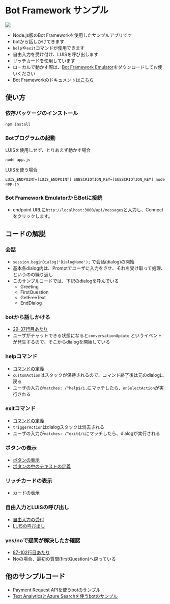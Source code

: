 # Bot Framework サンプル

![](https://cloud.githubusercontent.com/assets/2181352/26581348/066a085a-4577-11e7-8aa9-0b5e527ca56f.png)
* Node.js版のBot Frameworkを使用したサンプルアプリです
* botから話しかけてきます
* `help`や`exit`コマンドが使用できます
* 自由入力を受け付け、LUISを呼び出します
* リッチカードを使用しています
* ローカルで動かす際は、[Bot Framework Emulator](https://github.com/Microsoft/BotFramework-Emulator)をダウンロードしてお使いください
* Bot Frameworkのドキュメントは[こちら](https://docs.microsoft.com/en-us/bot-framework/)

## 使い方

### 依存パッケージのインストール

```
npm install
```

### Botプログラムの起動

LUISを使用しせず、とりあえず動かす場合
```
node app.js
```

LUISを使う場合
```
LUIS_ENDPOINT=[LUIS_ENDPOINT] SUBSCRIOTION_KEY=[SUBSCRIOTION_KEY] node app.js
```

### Bot Framework EmulatorからBotに接続

* endpoint URLに`http://localhost:3000/api/messages`と入力し、Connectをクリックします。

## コードの解説

### 会話
* ```session.beginDialog('DialogName');``` で会話(dialog)の開始
* 基本各dialog内は、Promptでユーザに入力をさせ、それを受け取って処理、というのの繰り返し
* このサンプルコードでは、下記のdialogを呼んでいる
  * Greeting
  * FirstQuestion
  * GetFreeText
  * EndDialog

### botから話しかける
* [29-37行目あたり](https://github.com/sakkuru/simple-bot-nodejs/blob/master/app.js#L29-L38)
* ユーザがチャットできる状態になると```conversationUpdate``` というイベントが発生するので、そこからdialogを開始している

### helpコマンド
* [コマンドの定義](https://github.com/sakkuru/simple-bot-nodejs/blob/master/app.js#L158-L168)
* `customAction`はスタックが保持されるので、コマンド終了後は元のdialogに戻る
* ユーザの入力が`matches: /^help$/i,`にマッチしたら、`onSelectAction`が実行される

### exitコマンド
* [コマンドの定義](https://github.com/sakkuru/simple-bot-nodejs/blob/master/app.js#L170-L178)
* `triggerAction`はdialogスタックは消去される
* ユーザの入力が`matches: /^exit$/i`にマッチしたら、dialogが実行される

### ボタンの表示
* [ボタンの表示](https://github.com/sakkuru/simple-bot-nodejs/blob/master/app.js#L73)
* [ボタンの中のテキストの定義](https://github.com/sakkuru/simple-bot-nodejs/blob/master/app.js#L40-L62)

### リッチカードの表示

* [カードの表示](https://github.com/sakkuru/simple-bot-nodejs/blob/master/app.js#L85-L97)

### 自由入力とLUISの呼び出し

* [自由入力の受付](https://github.com/sakkuru/simple-bot-nodejs/blob/master/app.js#L131)
* [LUISの呼び出し](https://github.com/sakkuru/simple-bot-nodejs/blob/master/app.js#L102-L127)

### yes/noで疑問が解決したか確認

* [87-102行目あたり](https://github.com/sakkuru/simple-bot-nodejs/blob/master/app.js#L142-L156)
* Noの場合、最初の質問(firstQuestion)へ戻っている

## 他のサンプルコード

* [Payment Request APIを使うbotのサンプル](https://github.com/sakkuru/payment-with-bot)
* [Text AnalyticsとAzure Searchを使うbotのサンプル](https://github.com/sakkuru/bot-using-azure-search)